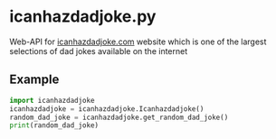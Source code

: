 # icanhazdadjoke.py
Web-API for [icanhazdadjoke.com](https://icanhazdadjoke.com) website which is one of the largest selections of dad jokes available on the internet

## Example
```python
import icanhazdadjoke
icanhazdadjoke = icanhazdadjoke.Icanhazdadjoke()
random_dad_joke = icanhazdadjoke.get_random_dad_joke()
print(random_dad_joke)
```
